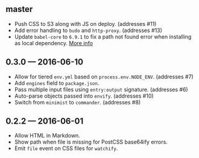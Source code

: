 
## master

* Push CSS to S3 along with JS on deploy. (addresses #11)
* Add error handling to `budo` and `http-proxy`. (addresses #13)
* Update `babel-core` to `6.9.1` to fix a path not found error when installing as local dependency. [More info](https://github.com/mapbox/docbox/issues/13)

## 0.3.0 — 2016-06-10

* Allow for tiered `env.yml` based on `process.env.NODE_ENV`. (addresses #7)
* Add `engines` field to `package.json`.
* Pass multiple input files using `entry:output` signature. (addresses #6)
* Auto-parse objects passed into `envify`. (addresses #10)  
* Switch from `minimist` to `commander`. (addresses #8)

## 0.2.2 — 2016-06-01

* Allow HTML in Markdown.
* Show path when file is missing for PostCSS base64ify errors.
* Emit `file` event on CSS files for `watchify`.
